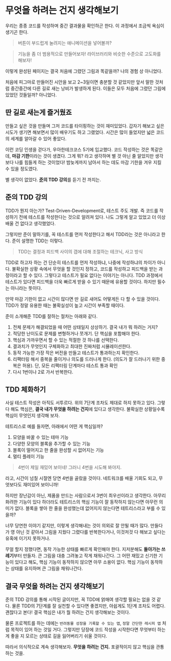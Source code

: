 # 무엇을 하려는 건지 생각해보기

우리는 종종 코드를 작성하며 중간 결과물을 확인하곤 한다. 이 과정에서 조금씩 욕심이 생기곤 한다.

> 버튼이 부드럽게 눌려지는 애니메이션을 넣어볼까?

> 기능을 좀 더 범용적으로 만들어보자! 라이브러리와 비슷한 수준으로 고도화를 해보자!

이렇게 완성된 페이지는 결국 처음에 그렸던 그림과 똑같을까? 나의 경험 상 아니었다.

처음에 피그마로 만들어진 시안을 보고 2~3일이면 충분할 것 같았지만 앞서 말한 것처럼 중간중간에 다른 길로 새는 낭비가 발생하게 된다. 이들은 모두 처음에 그렸던 그림에 있었던 것들일까? 아니었다.

## 딴 길로 새는게 즐거웠죠

만들고 싶은 것을 만들며 그저 코드를 타이핑하는 것이 재미있었다. 갑자기 해보고 싶은 시도가 생기면 해보면서 많이 배우기도 하고 그랬었다. 시간은 많이 들었지만 넓은 코드의 세계를 알아갈 수 있어 좋았다.

이런 코딩 인생을 걷다가, 우아한테크코스 5기에 입교했다. 코드 작성하는 것은 똑같은데, **마감 기한**이라는 것이 생겼다. 그게 뭐? 라고 생각하며 별 것 아닌 줄 알았지만 생각보다 나를 힘들게 하는 것이었다! 밤늦게까지 남아서 하는 데도 마감 기한을 겨우 지킬 수 있을 정도였다.

별 생각이 없었다. **[준](https://github.com/wmakerjun)의 TDD 강의**를 듣기 전 까지는.

## 준의 TDD 강의

TDD가 뭔지 아는가? Test-Driven-Development로, 테스트 주도 개발. 즉 코드를 작성하기 전에 테스트를 작성한다는 것으로 알려져 있다. 나도 그렇게 알고 있었고 더 이상 배울 건 없다고 생각했었다.

그렇지만 준이 말하기를, 꼭 테스트를 먼저 작성한다고 해서 TDD라는 것은 아니라고 한다. 준이 설명한 TDD는 이렇다.

> TDD는 결정과 피드백 사이의 갭에 대해 조절하는 테크닉, 사고 방식

TDD로 하고자 하는 건 단순히 테스트를 먼저 작성하냐, 나중에 작성하냐의 차이가 아니다. 불확실한 상황 속에서 무엇을 할 것인지 정하고, 코드를 작성하고 피드백을 받는 과정이라고 할 수 있다. 그렇다고 테스트가 필요 없다는 이야기는 아니다. TDD 과정에서 테스트가 있다면 피드백을 더욱 빠르게 받을 수 있기 때문에 유용할 것이다. 하지만 필수는 아니라는 뜻이다.

만약 마감 기한이 없고 시간이 많다면 딴 길로 새어도 어떻게든 다 할 수 있을 것이다. TDD가 정말 유용한 때는 불확실성이 높고 시간이 부족할 때이다.

준이 소개해준 TDD를 잘하는 절차는 아래와 같다.

1. 전체 문제가 해결되었을 때 어떤 상태일지 상상하기. 결국 내가 뭐 하려는 거지?
2. 적당한 난이도로 문제를 변형하거나 쪼개기. 단 핵심을 포함해야 한다.
3. 핵심과 가까우면서 할 수 있는 적절한 것 하나를 선택한다.
4. 결과치가 무엇인지 구체화하고 최대한 진짜처럼 시뮬레이션한다.
5. 동작 가능한 가장 작은 버전을 만들고 테스트가 통과하는지 확인한다.
6. 리팩터링 해서 중복을 줄이거나 의도를 드러나게 한다. (의도가 잘 드러나기 위한 중복은 허용). 단, 모든 리팩터링 단계마다 테스트 통과 확인
7. 다시 1번이나 2로 가서 반복한다.

## TDD 체화하기

사실 테스트 작성은 아직도 서투르다. 위의 7단계 조차도 제대로 하지 못하고 있다. 그렇다 해도 핵심은, **결국 내가 무엇을 하려는 건지**에 있다고 생각한다. 불확실한 상황일수록 핵심이 무엇인지 생각해 보자.

테트리스로 예를 들자면, 아래에서 어떤 게 핵심일까?

1. 모양을 바꿀 수 있는 테마 기능
2. 다양한 모양의 블록을 추가할 수 있는 기능
3. 블록이 떨어지고 한 줄을 완성할 시 없어지는 기능
4. 멀티 플레이 기능

> 4번이 제일 재밌어 보이네! 그러니 4번을 시도해 봐야지.

라고, 시간이 넘칠 시절엔 당연 4번을 골랐을 것이다. 네트워크를 배울 기회도 되고, 무엇보다도 재미있어 보이니까!

하지만 장난감이 아닌, 제품을 만드는 사람으로서 3번이 최우선이라고 생각한다. 아무리 화려한 기능이 있다 하더라도 테트리스의 핵심 기능이 잘 동작하지 않는다면 아무런 의미가 없다. 블록을 쌓아 한 줄을 완성했는데 없어지지 않는다면 테트리스라고 부를 수 있을까?

너무 당연한 이야기 같지만, 이렇게 생각해내는 것이 의외로 잘 안될 때가 많다. 만들다가 영 아닌 것 같아서 그림을 지웠다 그렸다를 반복한다거나, 이것저것 다 해보고 싶다는 유혹에 이기지 못하거나.

무얼 할지 정했다면, 동작 가능한 상태를 빠르게 확인해야 한다. 지저분해도 **돌아가는 쓰레기**부터 만들자. 큰 그림을 대충 그려놓고 작게 채워나간다. 그 어떤 재밌고 신기한 기능이 있다고 해도, 핵심 기능이 동작하지 않으면 아무 소용이 없다. 핵심 기능이 동작하는 상태를 유지하며 큰 그림을 채워나간다.

## 결국 무엇을 하려는 건지 생각해보기

준의 TDD 강의를 통해 시작된 글이지만, 꼭 TDD에 얽매여 생각할 필요는 없을 것 같다. 물론 TDD의 7단계를 잘 실천할 수 있다면 좋겠지만, 아쉽게도 1단계 조차도 어렵다. 괜찮다고 본다! 결국 핵심은 내가 뭘 하려는 건지 생각해보는 것이다.

물론 프로젝트를 하는 데에는 `반려동물 성장을 기록할 수 있는 앱`, `정말 간단한 레시피 앱` 처럼 목적이 있어 하는 것일 거다. 그렇지만 당장에 코드 작성을 시작한다면 무엇부터 하는게 좋을 지 모르는 상태로 길을 잃어버리기 쉬울 것이다. 

따라서 의식적으로 계속 생각해보자. **무엇을 하려는 건지.** 포괄적이지 않고 핵심을 관통하는 것을.
